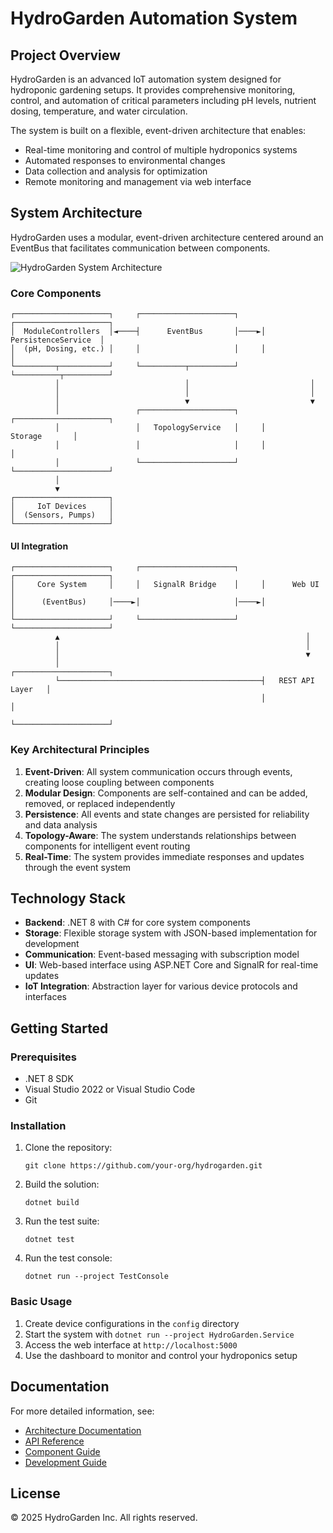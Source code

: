 # HydroGarden Automation System

## Project Overview

HydroGarden is an advanced IoT automation system designed for hydroponic gardening setups. It provides comprehensive monitoring, control, and automation of critical parameters including pH levels, nutrient dosing, temperature, and water circulation.

The system is built on a flexible, event-driven architecture that enables:
- Real-time monitoring and control of multiple hydroponics systems
- Automated responses to environmental changes
- Data collection and analysis for optimization
- Remote monitoring and management via web interface

## System Architecture

HydroGarden uses a modular, event-driven architecture centered around an EventBus that facilitates communication between components.

![HydroGarden System Architecture](docs/images/architecture-diagram.png)

### Core Components

```
┌─────────────────────┐     ┌─────────────────────┐     ┌─────────────────────┐
│  ModuleControllers  │◄────┤      EventBus       │────►│ PersistenceService  │
│  (pH, Dosing, etc.) │     │                     │     │                     │
└─────────┬───────────┘     └──────────┬──────────┘     └──────────┬──────────┘
          │                            │                           │
          │                            │                           │
          │                            ▼                           ▼
          │                 ┌─────────────────────┐     ┌─────────────────────┐
          │                 │   TopologyService   │     │       Storage       │
          │                 │                     │     │                     │
          │                 └─────────────────────┘     └─────────────────────┘
          │
          ▼
┌─────────────────────┐
│     IoT Devices     │
│  (Sensors, Pumps)   │
└─────────────────────┘
```

#### UI Integration

```
┌─────────────────────┐     ┌─────────────────────┐     ┌─────────────────────┐
│     Core System     │     │   SignalR Bridge    │     │      Web UI        │
│      (EventBus)     │────►│                     │────►│                     │
└─────────────────────┘     └─────────────────────┘     └─────────────────────┘
          ▲                                                       │
          │                                                       │
          │                                                       ▼
          │                                             ┌─────────────────────┐
          └─────────────────────────────────────────────┤   REST API Layer   │
                                                        │                     │
                                                        └─────────────────────┘
```

### Key Architectural Principles

1. **Event-Driven**: All system communication occurs through events, creating loose coupling between components
2. **Modular Design**: Components are self-contained and can be added, removed, or replaced independently
3. **Persistence**: All events and state changes are persisted for reliability and data analysis
4. **Topology-Aware**: The system understands relationships between components for intelligent event routing
5. **Real-Time**: The system provides immediate responses and updates through the event system

## Technology Stack

- **Backend**: .NET 8 with C# for core system components
- **Storage**: Flexible storage system with JSON-based implementation for development
- **Communication**: Event-based messaging with subscription model
- **UI**: Web-based interface using ASP.NET Core and SignalR for real-time updates
- **IoT Integration**: Abstraction layer for various device protocols and interfaces

## Getting Started

### Prerequisites

- .NET 8 SDK
- Visual Studio 2022 or Visual Studio Code
- Git

### Installation

1. Clone the repository:
   ```
   git clone https://github.com/your-org/hydrogarden.git
   ```

2. Build the solution:
   ```
   dotnet build
   ```

3. Run the test suite:
   ```
   dotnet test
   ```

4. Run the test console:
   ```
   dotnet run --project TestConsole
   ```

### Basic Usage

1. Create device configurations in the `config` directory
2. Start the system with `dotnet run --project HydroGarden.Service`
3. Access the web interface at `http://localhost:5000`
4. Use the dashboard to monitor and control your hydroponics setup

## Documentation

For more detailed information, see:

- [Architecture Documentation](docs/ARCHITECTURE.md)
- [API Reference](docs/API.md)
- [Component Guide](docs/COMPONENTS.md)
- [Development Guide](docs/DEVELOPMENT.md)

## License

© 2025 HydroGarden Inc. All rights reserved.